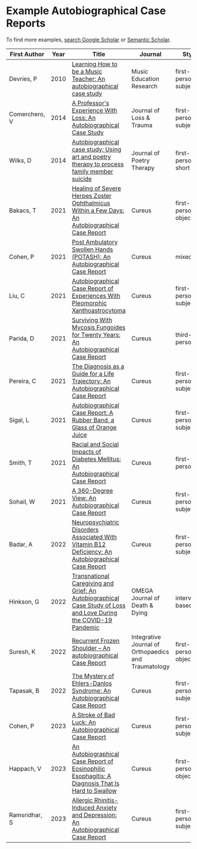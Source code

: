 # Example Autobiographical Case Reports

To find more examples, [search Google Scholar](https://scholar.google.com/scholar?hl=en&as_sdt=0,4&q=%22autobiographical+case%22+-amnesia+-memory) or [Semantic Scholar](https://www.semanticscholar.org/search?q=%22autobiographical%20case%22&sort=relevance).

| First Author  | Year | Title                                                                                                                                                                               | Journal                                              | Style                    |
| ------------- | ---- | ----------------------------------------------------------------------------------------------------------------------------------------------------------------------------------- | ---------------------------------------------------- | ------------------------ |
| Devries, P    | 2010 | [Learning How to be a Music Teacher: An autobiographical case study](https://www.tandfonline.com/doi/abs/10.1080/14613800050165622)                                                 | Music Education Research                             | first-person, subjective |
| Comerchero, V | 2014 | [A Professor's Experience With Loss: An Autobiographical Case Study](https://www.tandfonline.com/doi/full/10.1080/15325024.2012.737645)                                             | Journal of Loss & Trauma                             | first-person, subjective |
| Wilks, D      | 2014 | [Autobiographical case study: Using art and poetry therapy to process family member suicide](https://www.tandfonline.com/doi/full/10.1080/08893675.2014.949524)                     | Journal of Poetry Therapy                            | first-person, short      |
| Bakacs, T     | 2021 | [Healing of Severe Herpes Zoster Ophthalmicus Within a Few Days: An Autobiographical Case Report](https://www.ncbi.nlm.nih.gov/pmc/articles/PMC8742607/)                            | Cureus                                               | first-person, objective  |
| Cohen, P      | 2021 | [Post Ambulatory Swollen Hands (POTASH): An Autobiographical Case Report](https://www.ncbi.nlm.nih.gov/pmc/articles/PMC8649981/)                                                    | Cureus                                               | mixed                    |
| Liu, C        | 2021 | [Autobiographical Case Report of Experiences With Pleomorphic Xanthoastrocytoma](https://www.ncbi.nlm.nih.gov/pmc/articles/PMC8675575/)                                             | Cureus                                               | first-person, subjective |
| Parida, D     | 2021 | [Surviving With Mycosis Fungoides for Twenty Years: An Autobiographical Case Report](https://www.ncbi.nlm.nih.gov/pmc/articles/PMC8787294/)                                         | Cureus                                               | third-person             |
| Pereira, C    | 2021 | [The Diagnosis as a Guide for a Life Trajectory: An Autobiographical Case Report](https://www.ncbi.nlm.nih.gov/pmc/articles/PMC8664368/)                                            | Cureus                                               | first-person, subjective |
| Sigal, L      | 2021 | [Autobiographical Case Report: A Rubber Band, a Glass of Orange Juice](https://www.proquest.com/docview/2622956342)                                                                 | Cureus                                               | first-person, subjective |
| Smith, T      | 2021 | [Racial and Social Impacts of Diabetes Mellitus: An Autobiographical Case Report](https://www.ncbi.nlm.nih.gov/pmc/articles/PMC8729318/)                                            | Cureus                                               | first-person             |
| Sohail, W     | 2021 | [A 360-Degree View: An Autobiographical Case Report](https://www.ncbi.nlm.nih.gov/pmc/articles/PMC8752348/)                                                                         | Cureus                                               | first-person, subjective |
| Badar, A      | 2022 | [Neuropsychiatric Disorders Associated With Vitamin B12 Deficiency: An Autobiographical Case Report](https://www.ncbi.nlm.nih.gov/pmc/articles/PMC8858590/)                         | Cureus                                               | first-person, subjective |
| Hinkson, G    | 2022 | [Transnational Caregiving and Grief: An Autobiographical Case Study of Loss and Love During the COVID-19 Pandemic](https://journals.sagepub.com/doi/full/10.1177/00302228221095689) | OMEGA Journal of Death & Dying                       | interview-based          |
| Suresh, K     | 2022 | [Recurrent Frozen Shoulder – An autobiographical Case Report](https://researchopenworld.com/recurrent-frozen-shoulder-an-autobiographical-case-report/)                             | Integrative Journal of Orthopaedics and Traumatology | first-person, objective  |
| Tapasak, B    | 2022 | [The Mystery of Ehlers-Danlos Syndrome: An Autobiographical Case Report](https://www.ncbi.nlm.nih.gov/pmc/articles/PMC8869278/)                                                     | Cureus                                               | first-person, subjective |
| Cohen, P      | 2023 | [A Stroke of Bad Luck: An Autobiographical Case Report](https://www.ncbi.nlm.nih.gov/pmc/articles/PMC10558244/)                                                                     | Cureus                                               | first-person, subjective |
| Happach, V    | 2023 | [An Autobiographical Case Report of Eosinophilic Esophagitis: A Diagnosis That Is Hard to Swallow](https://www.ncbi.nlm.nih.gov/pmc/articles/PMC10256250/)                          | Cureus                                               | first-person, objective  |
| Ramsridhar, S | 2023 | [Allergic Rhinitis-Induced Anxiety and Depression: An Autobiographical Case Report](https://www.ncbi.nlm.nih.gov/pmc/articles/PMC10123236/)                                         | Cureus                                               | first-person, subjective |
